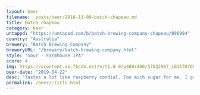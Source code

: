 ```yaml
---
layout: beer
filename: _posts/beer/2016-11-09-batch-chapeau.md
title: Batch chapeau
category: beer
untappd: "https://untappd.com/b/batch-brewing-company-chapeau/896984"
country: "Australia"
brewery: "Batch Brewing Company"
breweryURL: "/brewery/batch-brewing-company.html"
style: "Sour - Farmhouse IPA"
score: 4
img: https://scontent.xx.fbcdn.net/v/t1.0-0/p480x480/57532967_10157070543778745_8318012460074270720_n.jpg?_nc_cat=103&_nc_ht=scontent.xx&oh=119ea7ad0efb79216c343d265b3555ed&oe=5D77E542
beer-date: "2019-04-22"
desc: "Tastes a lot like raspberry cordial. Too much sugar for me. I guess if you don’t like beer but want to get pissed then it would work for you"
permalink: /beer/:title.html
---
```

